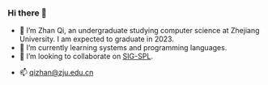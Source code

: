 ### Hi there 👋


- 🔭 I’m Zhan Qi, an undergraduate studying computer science at Zhejiang University. I am expected to graduate in 2023.
- 🌱 I’m currently learning systems and programming languages.
- 👯 I’m looking to collaborate on [SIG-SPL](https://github.com/SIG-SPL).
<!-- - 🤔 I’m looking for help with ... -->
<!-- - 💬 Ask me about ... -->
- 📫 qizhan@zju.edu.cn
<!-- - 😄 Pronouns: ... -->
<!-- - ⚡ Fun fact: ... -->

